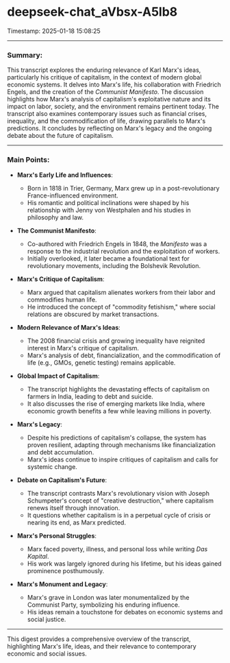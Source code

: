 # deepseek-chat_aVbsx-A5lb8

Timestamp: 2025-01-18 15:08:25

---

### Summary:
This transcript explores the enduring relevance of Karl Marx's ideas, particularly his critique of capitalism, in the context of modern global economic systems. It delves into Marx's life, his collaboration with Friedrich Engels, and the creation of the *Communist Manifesto*. The discussion highlights how Marx's analysis of capitalism's exploitative nature and its impact on labor, society, and the environment remains pertinent today. The transcript also examines contemporary issues such as financial crises, inequality, and the commodification of life, drawing parallels to Marx's predictions. It concludes by reflecting on Marx's legacy and the ongoing debate about the future of capitalism.

---

### Main Points:
- **Marx's Early Life and Influences**:
  - Born in 1818 in Trier, Germany, Marx grew up in a post-revolutionary France-influenced environment.
  - His romantic and political inclinations were shaped by his relationship with Jenny von Westphalen and his studies in philosophy and law.

- **The Communist Manifesto**:
  - Co-authored with Friedrich Engels in 1848, the *Manifesto* was a response to the industrial revolution and the exploitation of workers.
  - Initially overlooked, it later became a foundational text for revolutionary movements, including the Bolshevik Revolution.

- **Marx's Critique of Capitalism**:
  - Marx argued that capitalism alienates workers from their labor and commodifies human life.
  - He introduced the concept of "commodity fetishism," where social relations are obscured by market transactions.

- **Modern Relevance of Marx's Ideas**:
  - The 2008 financial crisis and growing inequality have reignited interest in Marx's critique of capitalism.
  - Marx's analysis of debt, financialization, and the commodification of life (e.g., GMOs, genetic testing) remains applicable.

- **Global Impact of Capitalism**:
  - The transcript highlights the devastating effects of capitalism on farmers in India, leading to debt and suicide.
  - It also discusses the rise of emerging markets like India, where economic growth benefits a few while leaving millions in poverty.

- **Marx's Legacy**:
  - Despite his predictions of capitalism's collapse, the system has proven resilient, adapting through mechanisms like financialization and debt accumulation.
  - Marx's ideas continue to inspire critiques of capitalism and calls for systemic change.

- **Debate on Capitalism's Future**:
  - The transcript contrasts Marx's revolutionary vision with Joseph Schumpeter's concept of "creative destruction," where capitalism renews itself through innovation.
  - It questions whether capitalism is in a perpetual cycle of crisis or nearing its end, as Marx predicted.

- **Marx's Personal Struggles**:
  - Marx faced poverty, illness, and personal loss while writing *Das Kapital*.
  - His work was largely ignored during his lifetime, but his ideas gained prominence posthumously.

- **Marx's Monument and Legacy**:
  - Marx's grave in London was later monumentalized by the Communist Party, symbolizing his enduring influence.
  - His ideas remain a touchstone for debates on economic systems and social justice.

---

This digest provides a comprehensive overview of the transcript, highlighting Marx's life, ideas, and their relevance to contemporary economic and social issues.